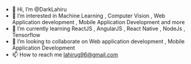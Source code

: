 - 👋 Hi, I’m @DarkLahiru
- 👀 I’m interested in Machine Learning , Computer Vision , Web Application development , Mobile Application Development and more
- 🌱 I’m currently learning ReactJS , AngularJS , React Native , NodeJs , Tensorflow
- 💞️ I’m looking to collaborate on Web application development , Mobile Application Development
- 📫 How to reach me lahirug96@gmail.com

<!---
DarkLahiru/DarkLahiru is a ✨ special ✨ repository because its `README.md` (this file) appears on your GitHub profile.
You can click the Preview link to take a look at your changes.
--->
